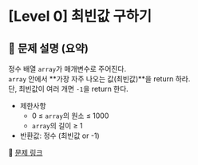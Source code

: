 # [Level 0] 최빈값 구하기

## 📝 문제 설명 (요약)
정수 배열 `array`가 매개변수로 주어진다.  
`array` 안에서 **가장 자주 나오는 값(최빈값)**을 return 하라.  
단, 최빈값이 여러 개면 `-1`을 return 한다.

- 제한사항  
  - 0 ≤ `array`의 원소 ≤ 1000  
  - `array`의 길이 ≥ 1  
- 반환값: 정수 (최빈값 or -1)

🔗 [문제 링크](https://school.programmers.co.kr/learn/courses/30/lessons/120812)
